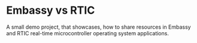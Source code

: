 # Embassy vs RTIC

A small demo project, that showcases, how to share resources in Embassy and RTIC real-time microcontroller operating system applications.
